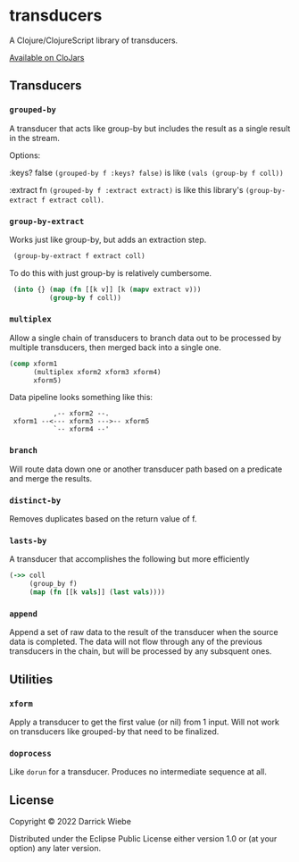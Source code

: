 # transducers

A Clojure/ClojureScript library of transducers.

[Available on CloJars](https://clojars.org/com.xnlogic/transducers)

## Transducers

### `grouped-by`

A transducer that acts like group-by but includes the result as a single result in the stream.

Options:

:keys? false
  `(grouped-by f :keys? false)` is like `(vals (group-by f coll))`

:extract fn
  `(grouped-by f :extract extract)` is like this library's `(group-by-extract f extract coll)`.

### `group-by-extract`

Works just like group-by, but adds an extraction step. 

```clojure
 (group-by-extract f extract coll)
```

To do this with just group-by is relatively cumbersome.
```clojure
 (into {} (map (fn [[k v]] [k (mapv extract v)))
          (group-by f coll))
```
### `multiplex`

Allow a single chain of transducers to branch data out to be processed by multiple transducers, then merged back into a single one.

```clojure
(comp xform1
      (multiplex xform2 xform3 xform4)
      xform5)
```

Data pipeline looks something like this:
```
           ,-- xform2 --.
 xform1 --<--- xform3 --->-- xform5
           `-- xform4 --'
```

### `branch`

Will route data down one or another transducer path based on a predicate
and merge the results.

### `distinct-by`

Removes duplicates based on the return value of f.

### `lasts-by`

A transducer that accomplishes the following but more efficiently

```clojure
(->> coll
     (group_by f)
     (map (fn [[k vals]] (last vals))))
```

### `append`

Append a set of raw data to the result of the transducer when the source data is completed. The data will not flow through any of the previous
transducers in the chain, but will be processed by any subsquent ones.


## Utilities

### `xform`

Apply a transducer to get the first value (or nil) from 1 input. Will not work on transducers like grouped-by that need to be finalized.

### `doprocess`

Like `dorun` for a transducer. Produces no intermediate sequence at all.



## License

Copyright © 2022 Darrick Wiebe

Distributed under the Eclipse Public License either version 1.0 or (at
your option) any later version.
